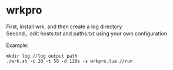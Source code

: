 # wrkpro

First, install wrk, and then create a log directory  
Second，edit hosts.txt and paths.txt using your own configuration

Example:  
```
mkdir log //log output path
./wrk.sh -c 20 -t 50 -d 120s -s wrkpro.lua //run
```
